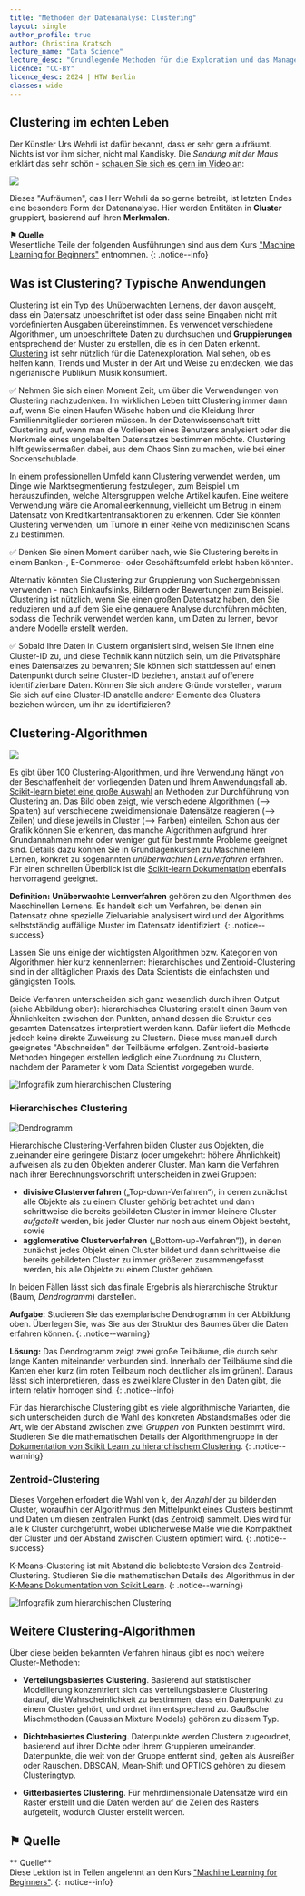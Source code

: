 ```yaml
---
title: "Methoden der Datenanalyse: Clustering"
layout: single
author_profile: true
author: Christina Kratsch
lecture_name: "Data Science"
lecture_desc: "Grundlegende Methoden für die Exploration und das Management von Daten."
licence: "CC-BY"
licence_desc: 2024 | HTW Berlin 
classes: wide
---
```


## Clustering im echten Leben

Der Künstler Urs Wehrli ist dafür bekannt, dass er sehr gern aufräumt. Nichts ist vor ihm sicher, nicht mal Kandisky. Die *Sendung mit der Maus* erklärt das sehr schön - [schauen Sie sich es gern im Video an](https://www.youtube.com/watch?v=GPeNVYKaYZE):

<a href="https://www.youtube.com/watch?v=GPeNVYKaYZE"><img src="img/Wehrli.png"></a>


Dieses "Aufräumen", das Herr Wehrli da so gerne betreibt, ist letzten Endes eine besondere Form der Datenanalyse. Hier werden Entitäten in **Cluster** gruppiert, basierend auf ihren **Merkmalen**. 

**⚑ Quelle** <br> Wesentliche Teile der folgenden Ausführungen sind aus dem Kurs ["Machine Learning for Beginners"](https://github.com/microsoft/ML-For-Beginners/tree/main) entnommen. 
{: .notice--info}

## Was ist Clustering? Typische Anwendungen

Clustering ist ein Typ des [Unüberwachten Lernens](https://de.wikipedia.org/wiki/Un%C3%BCberwachtes_Lernen), der davon ausgeht, dass ein Datensatz unbeschriftet ist oder dass seine Eingaben nicht mit vordefinierten Ausgaben übereinstimmen. Es verwendet verschiedene Algorithmen, um unbeschriftete Daten zu durchsuchen und **Gruppierungen** entsprechend der Muster zu erstellen, die es in den Daten erkennt. [Clustering](https://link.springer.com/referenceworkentry/10.1007%2F978-0-387-30164-8_124) ist sehr nützlich für die Datenexploration. Mal sehen, ob es helfen kann, Trends und Muster in der Art und Weise zu entdecken, wie das nigerianische Publikum Musik konsumiert.

✅ Nehmen Sie sich einen Moment Zeit, um über die Verwendungen von Clustering nachzudenken. Im wirklichen Leben tritt Clustering immer dann auf, wenn Sie einen Haufen Wäsche haben und die Kleidung Ihrer Familienmitglieder sortieren müssen. In der Datenwissenschaft tritt Clustering auf, wenn man die Vorlieben eines Benutzers analysiert oder die Merkmale eines ungelabelten Datensatzes bestimmen möchte. Clustering hilft gewissermaßen dabei, aus dem Chaos Sinn zu machen, wie bei einer Sockenschublade.

In einem professionellen Umfeld kann Clustering verwendet werden, um Dinge wie Marktsegmentierung festzulegen, zum Beispiel um herauszufinden, welche Altersgruppen welche Artikel kaufen. Eine weitere Verwendung wäre die Anomalieerkennung, vielleicht um Betrug in einem Datensatz von Kreditkartentransaktionen zu erkennen. Oder Sie könnten Clustering verwenden, um Tumore in einer Reihe von medizinischen Scans zu bestimmen.

✅ Denken Sie einen Moment darüber nach, wie Sie Clustering bereits in einem Banken-, E-Commerce- oder Geschäftsumfeld erlebt haben könnten.

Alternativ könnten Sie Clustering zur Gruppierung von Suchergebnissen verwenden - nach Einkaufslinks, Bildern oder Bewertungen zum Beispiel. Clustering ist nützlich, wenn Sie einen großen Datensatz haben, den Sie reduzieren und auf dem Sie eine genauere Analyse durchführen möchten, sodass die Technik verwendet werden kann, um Daten zu lernen, bevor andere Modelle erstellt werden.

✅ Sobald Ihre Daten in Clustern organisiert sind, weisen Sie ihnen eine Cluster-ID zu, und diese Technik kann nützlich sein, um die Privatsphäre eines Datensatzes zu bewahren; Sie können sich stattdessen auf einen Datenpunkt durch seine Cluster-ID beziehen, anstatt auf offenere identifizierbare Daten. Können Sie sich andere Gründe vorstellen, warum Sie sich auf eine Cluster-ID anstelle anderer Elemente des Clusters beziehen würden, um ihn zu identifizieren?


## Clustering-Algorithmen

![](https://scikit-learn.org/stable/_images/sphx_glr_plot_cluster_comparison_001.png)

Es gibt über 100 Clustering-Algorithmen, und ihre Verwendung hängt von der Beschaffenheit der vorliegenden Daten und Ihrem Anwendungsfall ab. [Scikit-learn bietet eine große Auswahl](https://scikit-learn.org/stable/modules/clustering.html) an Methoden zur Durchführung von Clustering an.  Das Bild oben zeigt, wie verschiedene Algorithmen (--> Spalten) auf verschiedene zweidimensionale Datensätze reagieren (--> Zeilen) und diese jeweils in Cluster (--> Farben) einteilen. Schon aus der Grafik können Sie erkennen, das manche Algorithmen aufgrund ihrer Grundannahmen mehr oder weniger gut für bestimmte Probleme geeignet sind. Details dazu können Sie in Grundlagenkursen zu Maschinellem Lernen, konkret zu sogenannten *unüberwachten Lernverfahren* erfahren. Für einen schnellen Überblick ist die [Scikit-learn Dokumentation](https://scikit-learn.org/stable/modules/clustering.html) ebenfalls hervorragend geeignet.

**Definition:**  **Unüberwachte Lernverfahren** gehören zu den Algorithmen des Maschinellen Lernens. Es handelt sich um Verfahren, bei denen ein Datensatz ohne spezielle Zielvariable analysisert wird und der Algorithms selbstständig auffällige Muster im Datensatz identifiziert.
{: .notice--success}

Lassen Sie uns einige der wichtigsten Algorithmen bzw. Kategorien von Algorithmen hier kurz kennenlernen: hierarchisches und Zentroid-Clustering sind in der alltäglichen Praxis des Data Scientists die einfachsten und gängigsten Tools.

Beide Verfahren unterscheiden sich ganz wesentlich durch ihren Output (siehe Abbildung oben): hierarchisches Clustering erstellt einen Baum von Ähnlichkeiten zwischen den Punkten, anhand dessen die Struktur des gesamten Datensatzes interpretiert werden kann. Dafür liefert die Methode jedoch keine direkte Zuweisung zu Clustern. Diese muss manuell durch geeignetes "Abschneiden" der Teilbäume erfolgen. Zentroid-basierte Methoden hingegen erstellen lediglich eine Zuordnung zu Clustern, nachdem der Parameter $k$ vom Data Scientist vorgegeben wurde.

![Infografik zum hierarchischen Clustering](/assets/images/ds-lecture/clustering-hier-vs-zentr.png)


### Hierarchisches Clustering

![Dendrogramm](https://scikit-learn.org/stable/_images/sphx_glr_plot_agglomerative_dendrogram_001.png)

Hierarchische Clustering-Verfahren bilden Cluster aus Objekten, die zueinander eine geringere Distanz (oder umgekehrt: höhere Ähnlichkeit) aufweisen als zu den Objekten anderer Cluster. Man kann die Verfahren nach ihrer Berechnungsvorschrift unterscheiden in zwei Gruppen:

* **divisive Clusterverfahren** („Top-down-Verfahren“), in denen zunächst alle Objekte als zu einem Cluster gehörig betrachtet und dann schrittweise die bereits gebildeten Cluster in immer kleinere Cluster *aufgeteilt* werden, bis jeder Cluster nur noch aus einem Objekt besteht, sowie 
* **agglomerative Clusterverfahren** („Bottom-up-Verfahren“)), in denen zunächst jedes Objekt einen Cluster bildet und dann schrittweise die bereits gebildeten Cluster zu immer größeren zusammengefasst werden, bis alle Objekte zu einem Cluster gehören.

In beiden Fällen lässt sich das finale Ergebnis als hierarchische Struktur (Baum, *Dendrogramm*) darstellen.

**Aufgabe:** Studieren Sie das exemplarische Dendrogramm in der Abbildung oben. Überlegen Sie, was Sie aus der Struktur des Baumes über die Daten erfahren können.
{: .notice--warning}

**Lösung:** Das Dendrogramm zeigt zwei große Teilbäume, die durch sehr lange Kanten miteinander verbunden sind. Innerhalb der Teilbäume sind die Kanten eher kurz (im roten Teilbaum noch deutlicher als im grünen). Daraus lässt sich interpretieren, dass es zwei klare Cluster in den Daten gibt, die intern relativ homogen sind.
{: .notice--info}

Für das hierarchische Clustering gibt es viele algorithmische Varianten, die sich unterscheiden durch die Wahl des konkreten Abstandsmaßes oder die Art, wie der Abstand zwischen zwei *Gruppen* von Punkten bestimmt wird. Studieren Sie die mathematischen Details der Algorithmengruppe in der [Dokumentation von Scikit Learn zu hierarchischem Clustering](https://scikit-learn.org/stable/modules/clustering.html#hierarchical-clustering).
{: .notice--warning}



### Zentroid-Clustering

Dieses Vorgehen erfordert die Wahl von $k$, der *Anzahl* der zu bildenden Cluster, woraufhin der Algorithmus den Mittelpunkt eines Clusters bestimmt und Daten um diesen zentralen Punkt (das Zentroid) sammelt. Dies wird für alle $k$ Cluster durchgeführt, wobei üblicherweise Maße wie die Kompaktheit der Cluster und der Abstand zwischen Clustern optimiert wird. 
{: .notice--success}

K-Means-Clustering ist mit Abstand die beliebteste Version des Zentroid-Clustering. Studieren Sie die mathematischen Details des Algorithmus in der [K-Means Dokumentation von Scikit Learn](https://scikit-learn.org/stable/modules/clustering.html#k-means).
{: .notice--warning}


![Infografik zum hierarchischen Clustering](/assets/images/ds-lecture/clustering-kmeans.png)

## Weitere Clustering-Algorithmen

Über diese beiden bekannten Verfahren hinaus gibt es noch weitere Cluster-Methoden:

- **Verteilungsbasiertes Clustering**. Basierend auf statistischer Modellierung konzentriert sich das verteilungsbasierte Clustering darauf, die Wahrscheinlichkeit zu bestimmen, dass ein Datenpunkt zu einem Cluster gehört, und ordnet ihn entsprechend zu. Gaußsche Mischmethoden (Gaussian Mixture Models) gehören zu diesem Typ.

- **Dichtebasiertes Clustering**. Datenpunkte werden Clustern zugeordnet, basierend auf ihrer Dichte oder ihrem Gruppieren umeinander. Datenpunkte, die weit von der Gruppe entfernt sind, gelten als Ausreißer oder Rauschen. DBSCAN, Mean-Shift und OPTICS gehören zu diesem Clusteringtyp.

- **Gitterbasiertes Clustering**. Für mehrdimensionale Datensätze wird ein Raster erstellt und die Daten werden auf die Zellen des Rasters aufgeteilt, wodurch Cluster erstellt werden.


## ⚑ Quelle

** Quelle** <br> Diese Lektion ist in Teilen angelehnt an den Kurs ["Machine Learning for Beginners"](https://github.com/microsoft/ML-For-Beginners/blob/main/5-Clustering/1-Visualize/README.md).
{: .notice--info}

